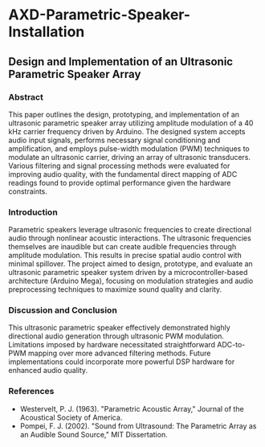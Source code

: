 # AXD-Parametric-Speaker-Installation

## Design and Implementation of an Ultrasonic Parametric Speaker Array

### Abstract
This paper outlines the design, prototyping, and implementation of an ultrasonic parametric speaker array utilizing amplitude modulation of a 40 kHz carrier frequency driven by Arduino. The designed system accepts audio input signals, performs necessary signal conditioning and amplification, and employs pulse-width modulation (PWM) techniques to modulate an ultrasonic carrier, driving an array of ultrasonic transducers. Various filtering and signal processing methods were evaluated for improving audio quality, with the fundamental direct mapping of ADC readings found to provide optimal performance given the hardware constraints.

### Introduction
Parametric speakers leverage ultrasonic frequencies to create directional audio through nonlinear acoustic interactions. The ultrasonic frequencies themselves are inaudible but can create audible frequencies through amplitude modulation. This results in precise spatial audio control with minimal spillover. The project aimed to design, prototype, and evaluate an ultrasonic parametric speaker system driven by a microcontroller-based architecture (Arduino Mega), focusing on modulation strategies and audio preprocessing techniques to maximize sound quality and clarity.

### Discussion and Conclusion
This ultrasonic parametric speaker effectively demonstrated highly directional audio generation through ultrasonic PWM modulation. Limitations imposed by hardware necessitated straightforward ADC-to-PWM mapping over more advanced filtering methods. Future implementations could incorporate more powerful DSP hardware for enhanced audio quality.

### References
- Westervelt, P. J. (1963). "Parametric Acoustic Array," Journal of the Acoustical Society of America.
- Pompei, F. J. (2002). "Sound from Ultrasound: The Parametric Array as an Audible Sound Source," MIT Dissertation.

